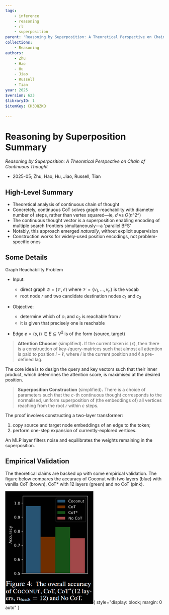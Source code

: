 ```yaml
---
tags:
    - inference
    - reasoning
    - rl
    - superposition
parent: 'Reasoning by Superposition: A Theoretical Perspective on Chain of Continuous Thought'
collections:
    - Reasoning
authors:
    - Zhu
    - Hao
    - Hu
    - Jiao
    - Russell
    - Tian
year: 2025
$version: 623
$libraryID: 1
$itemKey: CH3DQZKQ

---
```

# Reasoning by Superposition Summary

*Reasoning by Superposition: A Theoretical Perspective on Chain of Continuous Thought*

*   2025-05; Zhu, Hao, Hu, Jiao, Russell, Tian

## High-Level Summary

*   Theoretical analysis of continuous chain of thought
*   Concretely, continuous CoT solves graph-reachability with diameter number of steps, rather than vertex squared—ie, *d* vs *O*(*n*^2^)
*   The continuous thought vector is a superposition enabling encoding of multiple search frontiers simultaneously—a 'parallel BFS'
*   Notably, this approach emerged *naturally*, without explicit supervision
*   Construction works for widely-used position encodings, not problem-specific ones

## Some Details

Graph Reachability Problem

*   Input:

    *   direct graph $\mathcal G = (\mathcal V, \mathcal E)$ where $\mathcal V = \{v_1, ..., v_n\}$ is the vocab
    *   root node $r$ and two candidate destination nodes $c_1$ and $c_2$

*   Objective:

    *   determine which of $c_1$ and $c_2$ is reachable from $r$
    *   it is given that precisely one is reachable

*   Edge $e = (s, t) \in E \subseteq V^2$ is of the form $(\textsf{source}, \textsf{target})$

> **Attention Chooser** (simplified)**.** If the current token is $\langle x \rangle$, then there is a construction of key-/query-matrices such that almost all attention is paid to position $i - \ell$, where $i$ is the current position and $\ell$ a pre-defined lag.

The core idea is to design the query and key vectors such that their inner product, which detemrines the attention score, is maximised at the desired position.

> **Superposition Construction** (simplified)**.** There is a choice of parameters such that the $c$-th continuous thought corresponds to the normalised, uniform superposition of (the embeddings of) all vertices reaching from the root $r$ within $c$ steps.

The proof involves constructing a two-layer transformer:

1.  copy source and target node embeddings of an edge to the token;
2.  perform one-step expansion of currently-explored vertices.

An MLP layer filters noise and equilibrates the weights remaining in the superposition.

## Empirical Validation

The theoretical claims are backed up with some empirical validation. The figure below compares the accuracy of Coconut with two layers (blue) with vanilla CoT (brown), CoT\* with 12 layers (green) and no CoT (pink).

![\<img alt="accuracy comparison: Coconut → 98%, CoT → 75%, CoT\* → 83%, baseline → 75%" data-attachment-key="KDB8U76S" width="280" height="359" src="attachments/KDB8U76S.png" ztype="zimage"> | 280](attachments/KDB8U76S.png){ style="display: block; margin: 0 auto" }
